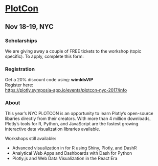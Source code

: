 # [PlotCon](https://plotcon.plot.ly/)
## Nov 18-19, NYC

### Scholarships

We are giving away a couple of FREE tickets to the workshop (topic specific).  To apply, complete this form:  


 
### Registration

Get a 20% discount code using: **wimldsVIP**  
Register here:  
https://plotly.symposia-app.io/events/plotcon-nyc-2017/info
 

### About 
This year’s NYC PLOTCON is an opportunity to learn Plotly’s open-source libaries directly from their creators. With more than 4 million downloads, Plotly’s tools for R, Python, and JavaScript are the fastest growing interactive data visualization libraries available.

Workshops still available:
* Advanced visualization in for R using Shiny, Plotly, and DashR
* Analytical Web Apps and Dashboards with Dash for Python
* Plotly.js and Web Data Visualization in the React Era
